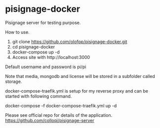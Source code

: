 # pisignage-docker
Pisignage server for testing purpose. 


How to use.
1. git clone https://github.com/olofpp/pisignage-docker.git
2. cd pisignage-docker
3. docker-compose up -d
4. Access site with http://localhost:3000

Default username and password is pi/pi

Note that media, mongodb and license will be stored in a subfolder called storage.

docker-compose-traefik.yml is setup for my reverse proxy and can be started with following command.

docker-compose -f docker-compose-traefik.yml up -d

Please see official repo for details of the application. 
https://github.com/colloqi/pisignage-server
